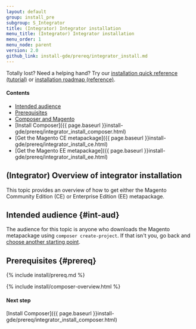 ```yaml
---
layout: default
group: install_pre
subgroup: S_Integrator
title: (Integrator) Integrator installation
menu_title: (Integrator) Integrator installation
menu_order: 1
menu_node: parent
version: 2.0
github_link: install-gde/prereq/integrator_install.md
---
```


<div class="bs-callout bs-callout-tip">
  <p>Totally lost? Need a helping hand? Try our <a href="{{page.baseurl}}install-gde/install-quick-ref.html">installation quick reference (tutorial)</a> or <a href="{{page.baseurl}}install-gde/install-roadmap_part1.html">installation roadmap (reference)</a>.</p>
</div>

#### Contents
*	[Intended audience](#int-aud)
*	[Prerequisites](#prereq)
*	[Composer and Magento](#instgde-overview-composer)
*	[Install Composer]({{ page.baseurl }}install-gde/prereq/integrator_install_composer.html)
*	[Get the Magento CE metapackage]({{ page.baseurl }}install-gde/prereq/integrator_install_ce.html)
*	[Get the Magento EE metapackage]({{ page.baseurl }}install-gde/prereq/integrator_install_ee.html)

## (Integrator) Overview of integrator installation
This topic provides an overview of how to get either the Magento Community Edition (CE) or Enterprise Edition (EE) metapackage.

## Intended audience {#int-aud}
The audience for this topic is anyone who downloads the Magento metapackage using `composer create-project`. If that isn't you, go back and <a href="{{page.baseurl}}install-gde/bk-install-guide.html">choose another starting point</a>.

## Prerequisites {#prereq}

{% include install/prereq.md %}
	
{% include install/composer-overview.html %}

#### Next step
[Install Composer]({{ page.baseurl }}install-gde/prereq/integrator_install_composer.html)
